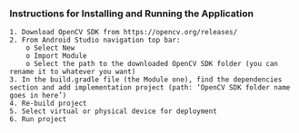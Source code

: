 ### Instructions for Installing and Running the Application
    1. Download OpenCV SDK from https://opencv.org/releases/
    2. From Android Studio navigation top bar:
        o Select New
        o Import Module
        o Select the path to the downloaded OpenCV SDK folder (you can rename it to whatever you want)
    3. In the build.gradle file (the Module one), find the dependencies section and add implementation project (path: ‘OpenCV SDK folder name goes in here’)
    4. Re-build project
    5. Select virtual or physical device for deployment
    6. Run project
